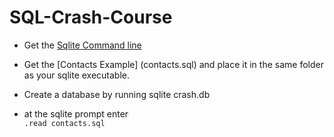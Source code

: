 # SQL-Crash-Course


* Get the [Sqlite Command line](https://www.sqlite.org/download.html)
* Get the [Contacts Example] (contacts.sql) and place it in the same folder as your sqlite executable.

* Create a database by running sqlite crash.db
* at the sqlite prompt enter  
```.read contacts.sql ```
